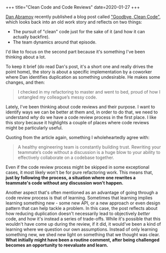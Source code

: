 +++
title="Clean Code and Code Reviews"
date=2020-01-27
+++

[Dan Abramov](https://twitter.com/dan_abramov) recently published a blog post
called ["Goodbye, Clean Code"](https://overreacted.io/goodbye-clean-code/),
which looks back into an old work story and reflects on two things:

- The pursuit of "clean" code just for the sake of it (and how it can actually
  backfire).
- The team dynamics around that episode.

I'd like to focus on the second part because it's something I've been thinking
about a lot.

To keep it brief (do read Dan's post, it's a short one and really drives the
point home), the story is about a specific implementation by a coworker where
Dan identifies duplication as something undesirable. He makes some changes, and
then:

> I checked in my refactoring to master and went to bed, proud of how I
> untangled my colleague’s messy code.

Lately, I've been thinking about code reviews and their purpose. I want to
identify ways we can be better at them and, in order to do that, we need to
understand _why_ do we have a code review process in the first place. I like
this story because it highlights a couple of places where code reviews might be
particularly useful.

Quoting from the article again, something I wholeheartedly agree with:

> A healthy engineering team is constantly building trust. Rewriting your
> teammate’s code without a discussion is a huge blow to your ability to
> effectively collaborate on a codebase together.

Even if the code review process might be skipped in some exceptional cases, it
most likely won't be for pure refactoring work. This means that, **just by
following the process, a situation where one rewrites a teammate's code without
any discussion won't happen.**

Another aspect that's often mentioned as an advantage of going through a code
review process is that of learning. Sometimes that learning implies learning
something new - some new API, or a new approach or even design pattern that can
help tackle a problem. In this case, the post reflects about how reducing
duplication doesn't necessarily lead to objectively _better_ code, and how it's
instead a series of trade-offs. While it's possible that this wouldn't have come
up during the review, if it did, it would've been a kind of learning where we
question our own assumptions. Instead of only learning something new, we shed
new light on something that we thought was clear. **What initially might have
been a routine comment, after being challenged becomes an opportunity to
reevaluate and learn.**
